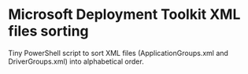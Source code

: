 # Microsoft Deployment Toolkit XML files sorting
Tiny PowerShell script to sort XML files (ApplicationGroups.xml and DriverGroups.xml) into alphabetical order.
